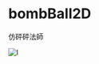 # bombBall2D
仿砰砰法師

![I](https://user-images.githubusercontent.com/85378460/161224513-c72a7b23-94e1-4dbe-8753-4b113c07ea60.gif)
